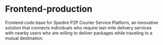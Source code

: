 # Frontend-production
Frontend code base for Spedire P2P Courier Service Platform, an innovative solution that connects individuals who require last-mile delivery services with nearby users who are willing to deliver packages while traveling to a mutual destination.

